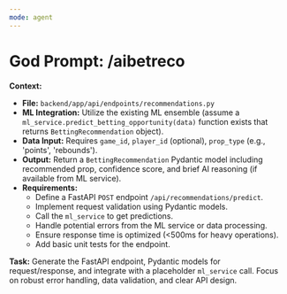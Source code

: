 ```yaml
---
mode: agent
---
```


# God Prompt: /aibetreco

**Context:**

- **File:** `backend/app/api/endpoints/recommendations.py`
- **ML Integration:** Utilize the existing ML ensemble (assume a `ml_service.predict_betting_opportunity(data)` function exists that returns `BettingRecommendation` object).
- **Data Input:** Requires `game_id`, `player_id` (optional), `prop_type` (e.g., 'points', 'rebounds').
- **Output:** Return a `BettingRecommendation` Pydantic model including recommended prop, confidence score, and brief AI reasoning (if available from ML service).
- **Requirements:**
  - Define a FastAPI `POST` endpoint `/api/recommendations/predict`.
  - Implement request validation using Pydantic models.
  - Call the `ml_service` to get predictions.
  - Handle potential errors from the ML service or data processing.
  - Ensure response time is optimized (<500ms for heavy operations).
  - Add basic unit tests for the endpoint.

**Task:**
Generate the FastAPI endpoint, Pydantic models for request/response, and integrate with a placeholder `ml_service` call. Focus on robust error handling, data validation, and clear API design.
